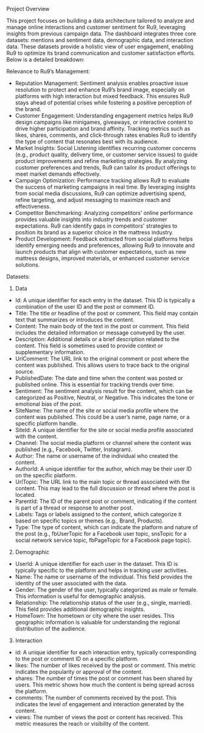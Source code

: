 Project Overview

This project focuses on building a data architecture tailored to analyze and manage online interactions and customer sentiment for Ru9, leveraging insights from previous campaign data. The dashboard integrates three core datasets: mentions and sentiment data, demographic data, and interaction data. These datasets provide a holistic view of user engagement, enabling Ru9 to optimize its brand communication and customer satisfaction efforts. Below is a detailed breakdown:

Relevance to Ru9’s Management:
- Reputation Management: Sentiment analysis enables proactive issue resolution to protect and enhance Ru9’s brand image, especially on platforms with high interaction but mixed feedback. This ensures Ru9 stays ahead of potential crises while fostering a positive perception of the brand.
- Customer Engagement: Understanding engagement metrics helps Ru9 design campaigns like minigames, giveaways, or interactive content to drive higher participation and brand affinity. Tracking metrics such as likes, shares, comments, and click-through rates enables Ru9 to identify the type of content that resonates best with its audience.
- Market Insights: Social Listening identifies recurring customer concerns (e.g., product quality, delivery time, or customer service issues) to guide product improvements and refine marketing strategies. By analyzing customer preferences and trends, Ru9 can tailor its product offerings to meet market demands effectively.
- Campaign Optimization: Performance tracking allows Ru9 to evaluate the success of marketing campaigns in real time. By leveraging insights from social media discussions, Ru9 can optimize advertising spend, refine targeting, and adjust messaging to maximize reach and effectiveness.
- Competitor Benchmarking: Analyzing competitors’ online performance provides valuable insights into industry trends and customer expectations. Ru9 can identify gaps in competitors' strategies to position its brand as a superior choice in the mattress industry.
- Product Development: Feedback extracted from social platforms helps identify emerging needs and preferences, allowing Ru9 to innovate and launch products that align with customer expectations, such as new mattress designs, improved materials, or enhanced customer service solutions.

Datasets:
1. Data
- Id: A unique identifier for each entry in the dataset. This ID is typically a combination of the user ID and the post or comment ID.
- Title: The title or headline of the post or comment. This field may contain text that summarizes or introduces the content.
- Content: The main body of the text in the post or comment. This field includes the detailed information or message conveyed by the user.
- Description: Additional details or a brief description related to the content. This field is sometimes used to provide context or supplementary information.
- UrlComment: The URL link to the original comment or post where the content was published. This allows users to trace back to the original source.
- PublishedDate: The date and time when the content was posted or published online. This is essential for tracking trends over time.
- Sentiment: The sentiment analysis result for the content, which can be categorized as Positive, Neutral, or Negative. This indicates the tone or emotional bias of the post.
- SiteName: The name of the site or social media profile where the content was published. This could be a user’s name, page name, or a specific platform handle.
- SiteId: A unique identifier for the site or social media profile associated with the content.
- Channel: The social media platform or channel where the content was published (e.g., Facebook, Twitter, Instagram).
- Author: The name or username of the individual who created the content.
- AuthorId: A unique identifier for the author, which may be their user ID on the specific platform.
- UrlTopic: The URL link to the main topic or thread associated with the content. This may lead to the full discussion or thread where the post is located.
- ParentId: The ID of the parent post or comment, indicating if the content is part of a thread or response to another post.
- Labels: Tags or labels assigned to the content, which categorize it based on specific topics or themes (e.g., Brand, Products).
- Type: The type of content, which can indicate the platform and nature of the post (e.g., fbUserTopic for a Facebook user topic, snsTopic for a social network service topic, fbPageTopic for a Facebook page topic).

2. Demographic
- UserId: A unique identifier for each user in the dataset. This ID is typically specific to the platform and helps in tracking user activities.
- Name: The name or username of the individual. This field provides the identity of the user associated with the data.
- Gender: The gender of the user, typically categorized as male or female. This information is useful for demographic analysis.
- Relationship: The relationship status of the user (e.g., single, married). This field provides additional demographic insights.
- HomeTown: The hometown or city where the user resides. This geographic information is valuable for understanding the regional distribution of the audience.

3. Interaction
- id: A unique identifier for each interaction entry, typically corresponding to the post or comment ID on a specific platform.
- likes: The number of likes received by the post or comment. This metric indicates the popularity or approval of the content.
- shares: The number of times the post or comment has been shared by users. This metric shows how much the content is being spread across the platform.
- comments: The number of comments received by the post. This indicates the level of engagement and interaction generated by the content.
- views: The number of views the post or content has received. This metric measures the reach or visibility of the content.



